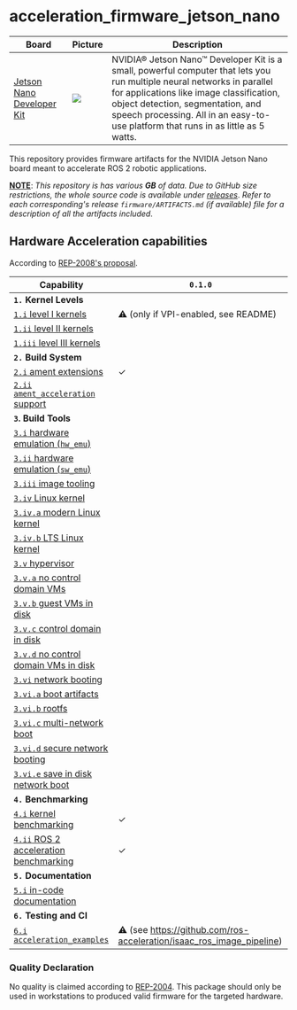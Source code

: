 # acceleration_firmware_jetson_nano

| Board | Picture | Description | 
|------------|-------|-------------|
| [Jetson Nano Developer Kit](https://developer.nvidia.com/embedded/jetson-nano-developer-kit) | ![](https://developer.nvidia.com/sites/default/files/akamai/embedded/images/jetsonNano/JetsonNano-DevKit_Front-Top_Right_trimmed.jpg) | NVIDIA® Jetson Nano™ Developer Kit is a small, powerful computer that lets you run multiple neural networks in parallel for applications like image classification, object detection, segmentation, and speech processing. All in an easy-to-use platform that runs in as little as 5 watts.  |


This repository provides firmware artifacts for the NVIDIA Jetson Nano board meant to accelerate ROS 2 robotic applications.

<ins>**NOTE**</ins>: *This repository is has various **GB** of data. Due to GitHub size restrictions, the whole source code is available under [releases](https://github.com/ros-acceleration/acceleration_firmware_kv260/releases)*. *Refer to each corresponding's release `firmware/ARTIFACTS.md` (if available) file for a description of all the artifacts included*.

## Hardware Acceleration capabilities

According to [REP-2008's proposal](https://github.com/ros-infrastructure/rep/pull/324).

| Capability | `0.1.0` | 
|------------|-------------|
| **`1.` Kernel Levels** |  |
| [`1.i` level I kernels](https://ros.org/reps/rep-2008.html#i) | :warning: (only if VPI-enabled, see README) |
| [`1.ii` level II kernels](https://ros.org/reps/rep-2008.html#ii) |  |
| [`1.iii` level III kernels](https://ros.org/reps/rep-2008.html#iii) |  |
| **`2.` Build System** | |  |
| [`2.i` ament extensions](https://ros.org/reps/rep-2008.html#id13) | ✓ |
| [`2.ii` `ament_acceleration` support](https://ros.org/reps/rep-2008.html#id14) | |
| **`3`. Build Tools** | |  |
| [`3.i` hardware emulation (`hw_emu`) ](https://ros.org/reps/rep-2008.html#id15) |  |
| [`3.ii` hardware emulation (`sw_emu`)](https://ros.org/reps/rep-2008.html#id16) |  |
| [`3.iii` image tooling](https://ros.org/reps/rep-2008.html#id17) |  |
| [`3.iv` Linux kernel ](https://ros.org/reps/rep-2008.html#iv) |  | 
| [`3.iv.a` modern Linux kernel](https://ros.org/reps/rep-2008.html#iv-a) |  |
| [`3.iv.b` LTS Linux kernel](https://ros.org/reps/rep-2008.html#iv-b) |  | 
| [`3.v` hypervisor ](https://ros.org/reps/rep-2008.html#v) |  |
| [`3.v.a` no control domain VMs](https://ros.org/reps/rep-2008.html#v-a) |  |
| [`3.v.b` guest VMs in disk](https://ros.org/reps/rep-2008.html#v-b) |  |
| [`3.v.c` control domain in disk](https://ros.org/reps/rep-2008.html#v-c) |  |
| [`3.v.d` no control domain VMs in disk](https://ros.org/reps/rep-2008.html#v-d) | |
| [`3.vi` network booting ](https://ros.org/reps/rep-2008.html#vi) | |
| [`3.vi.a` boot artifacts ](https://ros.org/reps/rep-2008.html#vi-a) |  |
| [`3.vi.b` rootfs ](https://ros.org/reps/rep-2008.html#vi-b) | |
| [`3.vi.c` multi-network boot](https://ros.org/reps/rep-2008.html#vi-c) | | 
| [`3.vi.d` secure network booting](https://ros.org/reps/rep-2008.html#vi-d) | | 
| [`3.vi.e` save in disk network boot](https://ros.org/reps/rep-2008.html#vi-e) | | 
| **`4.` Benchmarking** | |  |
| [`4.i` kernel benchmarking](https://ros.org/reps/rep-2008.html#id18) | ✓ |
| [`4.ii` ROS 2 acceleration benchmarking](https://ros.org/reps/rep-2008.html#id19) | ✓ |
| **`5.` Documentation** | |  |
| [`5.i` in-code documentation](https://ros.org/reps/rep-2008.html#id20) |  | 
| **`6.` Testing and CI** | |  |
| [`6.i` `acceleration_examples` ](https://ros.org/reps/rep-2008.html#id21) | :warning: (see https://github.com/ros-acceleration/isaac_ros_image_pipeline) |


### Quality Declaration

No quality is claimed according to [REP-2004](https://www.ros.org/reps/rep-2004.html). This package should only be used in workstations to produced valid firmware for the targeted hardware.
